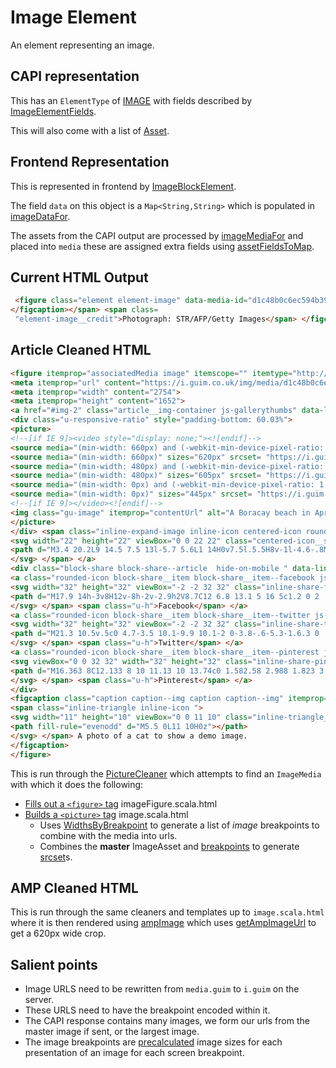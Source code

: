 # Image Element

An element representing an image.

## CAPI representation

This has an `ElementType` of [IMAGE](https://github.com/guardian/content-api-models/blob/master/models/src/main/thrift/content/v1.thrift#50) with fields described by [ImageElementFields](https://github.com/guardian/content-api-models/blob/master/models/src/main/thrift/content/v1.thrift#L468).

This will also come with a list of [Asset](https://github.com/guardian/content-api-models/blob/master/models/src/main/thrift/content/v1.thrift#L366).

## Frontend Representation

This is represented in frontend by [ImageBlockElement](https://github.com/guardian/frontend/blob/9a2e342437858c621b39eda3ea459e893770af93/common/app/model/liveblog/BlockElement.scala#L12).

The field `data` on this object is a `Map<String,String>` which is populated in [imageDataFor](https://github.com/guardian/frontend/blob/9a2e342437858c621b39eda3ea459e893770af93/common/app/model/liveblog/BlockElement.scala#L139).

The assets from the CAPI output are processed by [imageMediaFor](https://github.com/guardian/frontend/blob/c97d43a9cba88c8573f93676d3b5a0ea48e25d28/common/app/model/Asset.scala#L34) and placed into `media` these are assigned extra fields using [assetFieldsToMap](https://github.com/guardian/frontend/blob/c97d43a9cba88c8573f93676d3b5a0ea48e25d28/common/app/model/Asset.scala#L8).

## Current HTML Output

```html
 <figure class="element element-image" data-media-id="d1c48b0c6ec594b396f786cfd3f6ba6ae0d93516"> <img src="https://media.guim.co.uk/d1c48b0c6ec594b396f786cfd3f6ba6ae0d93516/0_105_2754_1652/1000.jpg" alt="A photo of a cat to show a demo image." width="1000" height="600" class="gu-image" /> <figcaption> <span class="element-image__caption">A photo of a cat to show a demo image.
</figcaption></span> <span class=
 "element-image__credit">Photograph: STR/AFP/Getty Images</span> </figcaption> </figure>
```

## Article Cleaned HTML

```html
<figure itemprop="associatedMedia image" itemscope="" itemtype="http://schema.org/ImageObject" data-component="image" class="element element-image img--landscape  fig--narrow-caption fig--has-shares " data-media-id="d1c48b0c6ec594b396f786cfd3f6ba6ae0d93516" id="img-2">
<meta itemprop="url" content="https://i.guim.co.uk/img/media/d1c48b0c6ec594b396f786cfd3f6ba6ae0d93516/0_105_2754_1652/master/3848.jpg?width=700&amp;quality=85&amp;auto=format&amp;fit=max&amp;s=2732c38045c067bad30f94ee64434bb5">
<meta itemprop="width" content="2754">
<meta itemprop="height" content="1652">
<a href="#img-2" class="article__img-container js-gallerythumbs" data-link-name="Launch Article Lightbox" data-is-ajax="">
<div class="u-responsive-ratio" style="padding-bottom: 60.03%">
<picture>
<!--[if IE 9]><video style="display: none;"><![endif]-->
<source media="(min-width: 660px) and (-webkit-min-device-pixel-ratio: 1.25), (min-width: 660px) and (min-resolution: 120dpi)" sizes="620px" srcset= "https://i.guim.co.uk/img/media/d1c48b0c6ec594b396f786cfd3f6ba6ae0d93516/0_105_2754_1652/master/3848.jpg?width=620&quality=45&auto=format&fit=max&dpr=2&s=2b770d155153586da01aeac040b7d122 1240w">
<source media="(min-width: 660px)" sizes="620px" srcset= "https://i.guim.co.uk/img/media/d1c48b0c6ec594b396f786cfd3f6ba6ae0d93516/0_105_2754_1652/master/3848.jpg?width=620&quality=85&auto=format&fit=max&s=5bcc7d6a701c9e582ecae151d1e08470 620w">
<source media="(min-width: 480px) and (-webkit-min-device-pixel-ratio: 1.25), (min-width: 480px) and (min-resolution: 120dpi)" sizes="605px" srcset= "https://i.guim.co.uk/img/media/d1c48b0c6ec594b396f786cfd3f6ba6ae0d93516/0_105_2754_1652/master/3848.jpg?width=605&quality=45&auto=format&fit=max&dpr=2&s=dbf6970a8486abb02a9112d702172632 1210w">
<source media="(min-width: 480px)" sizes="605px" srcset= "https://i.guim.co.uk/img/media/d1c48b0c6ec594b396f786cfd3f6ba6ae0d93516/0_105_2754_1652/master/3848.jpg?width=605&quality=85&auto=format&fit=max&s=d0286fd5dc881899c031a72240476296 605w">
<source media="(min-width: 0px) and (-webkit-min-device-pixel-ratio: 1.25), (min-width: 0px) and (min-resolution: 120dpi)" sizes="445px" srcset= "https://i.guim.co.uk/img/media/d1c48b0c6ec594b396f786cfd3f6ba6ae0d93516/0_105_2754_1652/master/3848.jpg?width=445&quality=45&auto=format&fit=max&dpr=2&s=6054b04759da0282e7001187bdfbf44f 890w">
<source media="(min-width: 0px)" sizes="445px" srcset= "https://i.guim.co.uk/img/media/d1c48b0c6ec594b396f786cfd3f6ba6ae0d93516/0_105_2754_1652/master/3848.jpg?width=445&quality=85&auto=format&fit=max&s=55fc28528ae1ec3422adeb8f4060c54a 445w">
<!--[if IE 9]></video><![endif]-->
<img class="gu-image" itemprop="contentUrl" alt="A Boracay beach in April, before the closure of the holiday island." src="https://i.guim.co.uk/img/media/d1c48b0c6ec594b396f786cfd3f6ba6ae0d93516/0_105_2754_1652/master/3848.jpg?width=300&quality=85&auto=format&fit=max&s=6f59964904a7afc2941a40891464ceef ">
</picture>
</div> <span class="inline-expand-image inline-icon centered-icon rounded-icon article__fullscreen modern-visible">
<svg width="22" height="22" viewBox="0 0 22 22" class="centered-icon__svg rounded-icon__svg article__fullscreen__svg modern-visible__svg inline-expand-image__svg inline-icon__svg">
<path d="M3.4 20.2L9 14.5 7.5 13l-5.7 5.6L1 14H0v7.5l.5.5H8v-1l-4.6-.8M18.7 1.9L13 7.6 14.4 9l5.7-5.7.5 4.7h1.2V.6l-.5-.5H14v1.2l4.7.6"></path>
</svg> </span> </a>
<div class="block-share block-share--article  hide-on-mobile " data-link-name="block share">
<a class="rounded-icon block-share__item block-share__item--facebook js-blockshare-link" href="???" target="_blank" data-link-name="social facebook"> <span class="inline-share-facebook inline-icon ">
<svg width="32" height="32" viewBox="-2 -2 32 32" class="inline-share-facebook__svg inline-icon__svg">
<path d="M17.9 14h-3v8H12v-8h-2v-2.9h2V8.7C12 6.8 13.1 5 16 5c1.2 0 2 .1 2 .1v3h-1.8c-1 0-1.2.5-1.2 1.3v1.8h3l-.1 2.8z"></path>
</svg> </span> <span class="u-h">Facebook</span> </a>
<a class="rounded-icon block-share__item block-share__item--twitter js-blockshare-link" href="???" target="_blank" data-link-name="social twitter"> <span class="inline-share-twitter inline-icon ">
<svg width="32" height="32" viewBox="-2 -2 32 32" class="inline-share-twitter__svg inline-icon__svg">
<path d="M21.3 10.5v.5c0 4.7-3.5 10.1-9.9 10.1-2 0-3.8-.6-5.3-1.6.3 0 .6.1.8.1 1.6 0 3.1-.6 4.3-1.5-1.5 0-2.8-1-3.3-2.4.2 0 .4.1.7.1l.9-.1c-1.6-.3-2.8-1.8-2.8-3.5.5.3 1 .4 1.6.4-.9-.6-1.6-1.7-1.6-2.9 0-.6.2-1.3.5-1.8 1.7 2.1 4.3 3.6 7.2 3.7-.1-.3-.1-.5-.1-.8 0-2 1.6-3.5 3.5-3.5 1 0 1.9.4 2.5 1.1.8-.1 1.5-.4 2.2-.8-.3.8-.8 1.5-1.5 1.9.7-.1 1.4-.3 2-.5-.4.4-1 1-1.7 1.5z"></path>
</svg> </span> <span class="u-h">Twitter</span> </a>
<a class="rounded-icon block-share__item block-share__item--pinterest js-blockshare-link" href="???" target="_blank" data-link-name="social pinterest"> <span class="inline-share-pinterest inline-icon ">
<svg viewBox="0 0 32 32" width="32" height="32" class="inline-share-pinterest__svg inline-icon__svg">
<path d="M16.363 8C12.133 8 10 11.13 10 13.74c0 1.582.58 2.988 1.823 3.512.204.086.387.003.446-.23.04-.16.137-.568.18-.737.06-.23.037-.312-.127-.513-.36-.436-.588-1-.588-1.802 0-2.322 1.684-4.402 4.384-4.402 2.39 0 3.703 1.508 3.703 3.522 0 2.65-1.136 4.887-2.822 4.887-.93 0-1.628-.795-1.405-1.77.268-1.165.786-2.42.786-3.262 0-.752-.39-1.38-1.2-1.38-.952 0-1.716 1.017-1.716 2.38 0 .867.284 1.454.284 1.454l-1.146 5.006c-.34 1.487-.05 3.31-.026 3.493.014.108.15.134.21.05.09-.117 1.223-1.562 1.61-3.006.108-.41.625-2.526.625-2.526.31.61 1.215 1.145 2.176 1.145 2.862 0 4.804-2.693 4.804-6.298C22 10.54 19.763 8 16.363 8"></path>
</svg> </span> <span class="u-h">Pinterest</span> </a>
</div>
<figcaption class="caption caption--img caption caption--img" itemprop="description">
<span class="inline-triangle inline-icon ">
<svg width="11" height="10" viewBox="0 0 11 10" class="inline-triangle__svg inline-icon__svg">
<path fill-rule="evenodd" d="M5.5 0L11 10H0z"></path>
</svg> </span> A photo of a cat to show a demo image.
</figcaption>
</figure>
```

This is run through the [PictureCleaner](https://github.com/guardian/frontend/blob/bb83dabb21aea326c67168d0e0d3f6d4ccef6af5/common/app/views/support/HtmlCleaner.scala#L112) which attempts to find an `ImageMedia` with which it does the following:
- [Fills out a `<figure>` tag](https://github.com/guardian/frontend/blob/a5be9f80b1d2898b68d89d1035d57aca4f1629bd/common/app/views/fragments/imageFigure.scala.html) imageFigure.scala.html
- [Builds a `<picture>` tag](https://github.com/guardian/frontend/blob/48c86c0d3219a71f7f14b83eb7a6956421176f8e/common/app/views/fragments/image.scala.html) image.scala.html
    - Uses [WidthsByBreakpoint](https://github.com/guardian/frontend/blob/91e117429d865936692de60aa2bea6740bde4f75/common/app/layout/WidthsByBreakpoint.scala#L1) to generate a list of _image_ breakpoints to combine with the media into urls.
    - Combines the __master__ ImageAsset and [breakpoints](https://github.com/guardian/frontend/blob/a101940926699230b8a95a9082aa56327ca98988/common/app/views/support/Profile.scala#L17) to generate [srcset](https://github.com/guardian/frontend/blob/a101940926699230b8a95a9082aa56327ca98988/common/app/views/support/Profile.scala#L240)s.

## AMP Cleaned HTML

This is run through the same cleaners and templates up to `image.scala.html` where it is then rendered using [ampImage](https://github.com/guardian/frontend/blob/f16a4ac50492dc65d7274576840c6993165a2485/common/app/views/fragments/amp/ampImage.scala.html) which uses [getAmpImageUrl](https://github.com/guardian/frontend/blob/a101940926699230b8a95a9082aa56327ca98988/common/app/views/support/Profile.scala#L298) to get a 620px wide crop.

## Salient points

- Image URLS need to be rewritten from `media.guim` to `i.guim` on the server.
- These URLS need to have the breakpoint encoded within it.
- The CAPI response contains many images, we form our urls from the master image if sent, or the largest image.
- The image breakpoints are [precalculated](https://github.com/guardian/frontend/blob/91e117429d865936692de60aa2bea6740bde4f75/common/app/layout/WidthsByBreakpoint.scala) image sizes for each presentation of an image for each screen breakpoint.
